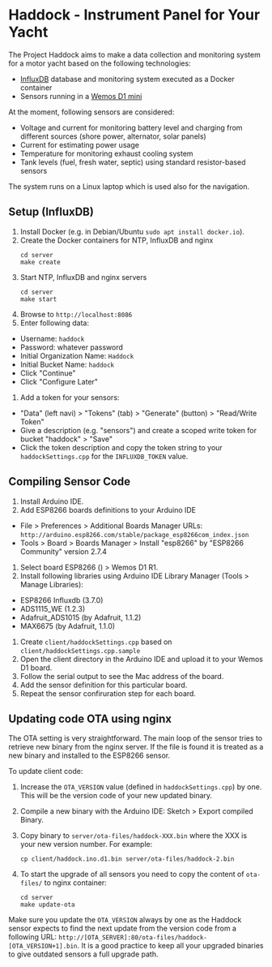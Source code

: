 # Haddock - Instrument Panel for Your Yacht

The Project Haddock aims to make a data collection and monitoring system for a motor yacht based on the following technologies:
 * [InfluxDB](https://www.influxdata.com/) database and monitoring system executed as a Docker container
 * Sensors running in a [Wemos D1 mini](https://www.wemos.cc/en/latest/d1/d1_mini.html)

At the moment, following sensors are considered:
 * Voltage and current for monitoring battery level and charging from different sources (shore power, alternator, solar panels)
 * Current for estimating power usage
 * Temperature for monitoring exhaust cooling system
 * Tank levels (fuel, fresh water, septic) using standard resistor-based sensors

The system runs on a Linux laptop which is used also for the navigation.

## Setup (InfluxDB)

 1. Install Docker (e.g. in Debian/Ubuntu `sudo apt install docker.io`).
 1. Create the Docker containers for NTP, InfluxDB and nginx
    ```
    cd server
    make create
    ```
 1. Start NTP, InfluxDB and nginx servers
    ```
    cd server
    make start
    ```
 1. Browse to `http://localhost:8086`
 1. Enter following data:
   * Username: `haddock`
   * Password: whatever password
   * Initial Organization Name: `Haddock`
   * Initial Bucket Name: `haddock`
   * Click "Continue"
   * Click "Configure Later"
 1. Add a token for your sensors:
   * "Data" (left navi) > "Tokens" (tab) > "Generate" (button) > "Read/Write Token"
   * Give a description (e.g. "sensors") and create a scoped write token for bucket "haddock" > "Save"
   * Click the token description and copy the token string to your `haddockSettings.cpp` for the
     `INFLUXDB_TOKEN` value.

## Compiling Sensor Code

 1. Install Arduino IDE.
 1. Add ESP8266 boards definitions to your Arduino IDE
   * File > Preferences > Additional Boards Manager URLs: `http://arduino.esp8266.com/stable/package_esp8266com_index.json`
   * Tools > Board > Boards Manager > Install "esp8266" by "ESP8266 Community" version 2.7.4
 1. Select board ESP8266 () > Wemos D1 R1.
 1. Install following libraries using Arduino IDE Library Manager (Tools > Manage Libraries):
   * ESP8266 Influxdb (3.7.0)
   * ADS1115_WE (1.2.3)
   * Adafruit_ADS1015 (by Adafruit, 1.1.2)
   * MAX6675 (by Adafruit, 1.1.0)
 1. Create `client/haddockSettings.cpp` based on `client/haddockSettings.cpp.sample`
 1. Open the client directory in the Arduino IDE and upload it to your Wemos D1 board.
 1. Follow the serial output to see the Mac address of the board.
 1. Add the sensor definition for this particular board.
 1. Repeat the sensor confiruration step for each board.

## Updating code OTA using nginx

The OTA setting is very straightforward. The main loop of the sensor tries to retrieve
new binary from the nginx server. If the file is found it is treated as a new binary
and installed to the ESP8266 sensor.

To update client code:
 1. Increase the `OTA_VERSION` value (defined in `haddockSettings.cpp`) by one.
    This will be the version code of your new updated binary.
 1. Compile a new binary with the Arduino IDE: Sketch > Export compiled Binary.
 1. Copy binary to `server/ota-files/haddock-XXX.bin` where the XXX is your new version
    number. For example:

    `cp client/haddock.ino.d1.bin server/ota-files/haddock-2.bin`

 1. To start the upgrade of all sensors you need to copy the content of
    `ota-files/` to nginx container:
    ```
    cd server
    make update-ota
    ```

Make sure you update the `OTA_VERSION` always by one as the Haddock sensor expects
to find the next update from the version code from a following URL:
`http://[OTA_SERVER]:80/ota-files/haddock-[OTA_VERSION+1].bin`. It is a good practice
to keep all your upgraded binaries to give outdated sensors a full upgrade path.
